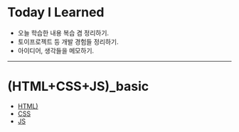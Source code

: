 # Today I Learned
* 오늘 학습한 내용 복습 겸 정리하기.
* 토이프로젝트 등 개발 경험들 정리하기.
* 아이디어, 생각들을 메모하기.
<hr>

# (HTML+CSS+JS)_basic
  * [HTML)](https://github.com/p9s9e9/TIL/blob/master/(HTML%2BCSS%2BJS)_basic/01_HTML.md)
  * [CSS](https://github.com/p9s9e9/TIL/blob/master/(HTML%2BCSS%2BJS)_basic/02_CSS.md)
  * [JS](https://github.com/p9s9e9/TIL/blob/master/(HTML%2BCSS%2BJS)_basic/03_JS.md)